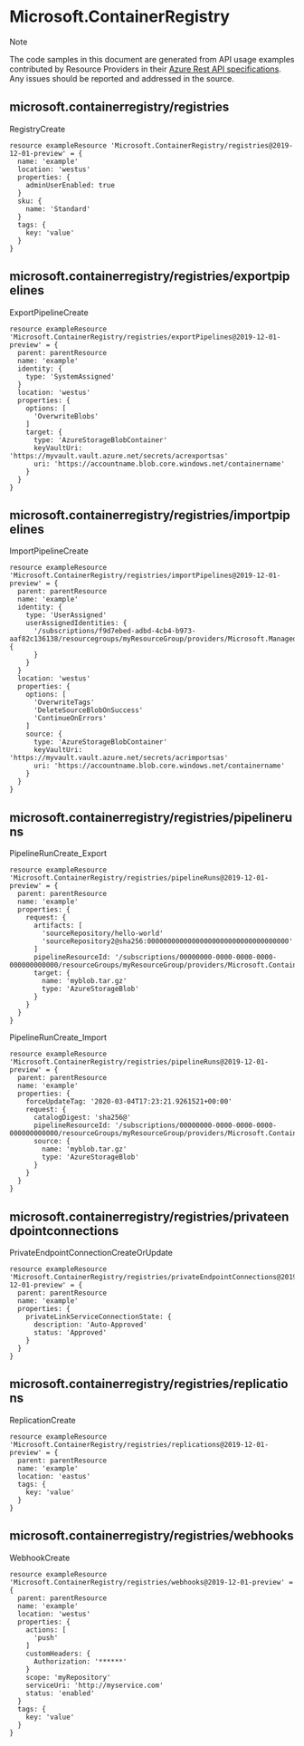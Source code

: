 # Microsoft.ContainerRegistry
  
> [!NOTE]
> The code samples in this document are generated from API usage examples contributed by Resource Providers in their [Azure Rest API specifications](https://github.com/Azure/azure-rest-api-specs). Any issues should be reported and addressed in the source.


## microsoft.containerregistry/registries

RegistryCreate
```bicep
resource exampleResource 'Microsoft.ContainerRegistry/registries@2019-12-01-preview' = {
  name: 'example'
  location: 'westus'
  properties: {
    adminUserEnabled: true
  }
  sku: {
    name: 'Standard'
  }
  tags: {
    key: 'value'
  }
}
```

## microsoft.containerregistry/registries/exportpipelines

ExportPipelineCreate
```bicep
resource exampleResource 'Microsoft.ContainerRegistry/registries/exportPipelines@2019-12-01-preview' = {
  parent: parentResource 
  name: 'example'
  identity: {
    type: 'SystemAssigned'
  }
  location: 'westus'
  properties: {
    options: [
      'OverwriteBlobs'
    ]
    target: {
      type: 'AzureStorageBlobContainer'
      keyVaultUri: 'https://myvault.vault.azure.net/secrets/acrexportsas'
      uri: 'https://accountname.blob.core.windows.net/containername'
    }
  }
}
```

## microsoft.containerregistry/registries/importpipelines

ImportPipelineCreate
```bicep
resource exampleResource 'Microsoft.ContainerRegistry/registries/importPipelines@2019-12-01-preview' = {
  parent: parentResource 
  name: 'example'
  identity: {
    type: 'UserAssigned'
    userAssignedIdentities: {
      '/subscriptions/f9d7ebed-adbd-4cb4-b973-aaf82c136138/resourcegroups/myResourceGroup/providers/Microsoft.ManagedIdentity/userAssignedIdentities/identity2': {
      }
    }
  }
  location: 'westus'
  properties: {
    options: [
      'OverwriteTags'
      'DeleteSourceBlobOnSuccess'
      'ContinueOnErrors'
    ]
    source: {
      type: 'AzureStorageBlobContainer'
      keyVaultUri: 'https://myvault.vault.azure.net/secrets/acrimportsas'
      uri: 'https://accountname.blob.core.windows.net/containername'
    }
  }
}
```

## microsoft.containerregistry/registries/pipelineruns

PipelineRunCreate_Export
```bicep
resource exampleResource 'Microsoft.ContainerRegistry/registries/pipelineRuns@2019-12-01-preview' = {
  parent: parentResource 
  name: 'example'
  properties: {
    request: {
      artifacts: [
        'sourceRepository/hello-world'
        'sourceRepository2@sha256:00000000000000000000000000000000000'
      ]
      pipelineResourceId: '/subscriptions/00000000-0000-0000-0000-000000000000/resourceGroups/myResourceGroup/providers/Microsoft.ContainerRegistry/registries/myRegistry/exportPipelines/myExportPipeline'
      target: {
        name: 'myblob.tar.gz'
        type: 'AzureStorageBlob'
      }
    }
  }
}
```

PipelineRunCreate_Import
```bicep
resource exampleResource 'Microsoft.ContainerRegistry/registries/pipelineRuns@2019-12-01-preview' = {
  parent: parentResource 
  name: 'example'
  properties: {
    forceUpdateTag: '2020-03-04T17:23:21.9261521+00:00'
    request: {
      catalogDigest: 'sha256@'
      pipelineResourceId: '/subscriptions/00000000-0000-0000-0000-000000000000/resourceGroups/myResourceGroup/providers/Microsoft.ContainerRegistry/registries/myRegistry/importPipelines/myImportPipeline'
      source: {
        name: 'myblob.tar.gz'
        type: 'AzureStorageBlob'
      }
    }
  }
}
```

## microsoft.containerregistry/registries/privateendpointconnections

PrivateEndpointConnectionCreateOrUpdate
```bicep
resource exampleResource 'Microsoft.ContainerRegistry/registries/privateEndpointConnections@2019-12-01-preview' = {
  parent: parentResource 
  name: 'example'
  properties: {
    privateLinkServiceConnectionState: {
      description: 'Auto-Approved'
      status: 'Approved'
    }
  }
}
```

## microsoft.containerregistry/registries/replications

ReplicationCreate
```bicep
resource exampleResource 'Microsoft.ContainerRegistry/registries/replications@2019-12-01-preview' = {
  parent: parentResource 
  name: 'example'
  location: 'eastus'
  tags: {
    key: 'value'
  }
}
```

## microsoft.containerregistry/registries/webhooks

WebhookCreate
```bicep
resource exampleResource 'Microsoft.ContainerRegistry/registries/webhooks@2019-12-01-preview' = {
  parent: parentResource 
  name: 'example'
  location: 'westus'
  properties: {
    actions: [
      'push'
    ]
    customHeaders: {
      Authorization: '******'
    }
    scope: 'myRepository'
    serviceUri: 'http://myservice.com'
    status: 'enabled'
  }
  tags: {
    key: 'value'
  }
}
```
